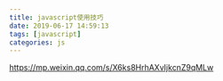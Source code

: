 ```yaml
---
title: javascript使用技巧
date: 2019-06-17 14:59:13
tags: [javascript]
categories: js
---
```


https://mp.weixin.qq.com/s/X6ks8HrhAXvIjkcnZ9qMLw
